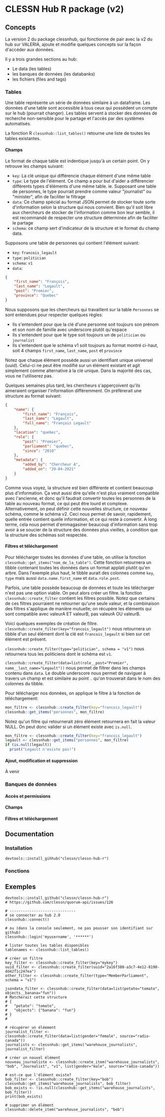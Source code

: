 # CLESSN Hub R package (v2)

## Concepts

La version 2 du package clessnhub, qui fonctionne de pair avec la v2 du hub sur VALERIA, ajoute et modifie quelques concepts sur la façon d'accéder aux données.

Il y a trois grandes sections au hub:
* Le data (les tables)
* les banques de données (les databanks)
* les fichiers (files and tags)

### Tables
Une table représente un série de données similaire à un dataframe. Les données d'une table sont accessible à tous ceux qui possèdent un compte sur le hub (pourrait changer). Les tables servent à stocker des données de recherche non-sensible pour le partage et l'accès par des systèmes automatisés.

La fonction R `clessnhub::list_tables()` retourne une liste de toutes les tables existantes.

#### Champs
Le format de chaque table est indentique jusqu'à un certain point. On y retrouve les champs suivant:
* `key`: La clé unique qui différencie chaque élément d'une même table
* `type`: Le type de l'élément. Ce champ a pour but d'aider a différencier différents types d'éléments d'une même table. ie. Supposant une table de personnes, le type pourrait prendre comme valeur "journalist" ou "minister", afin de faciliter le filtrage
* `data`: Ce champ spécial au format JSON permet de stocker toute sorte d'information selon la structure qui nous convient. Bien qu'il soit libre aux chercheurs de stocker de l'information comme bon leur semble, il est recommandé de respecter une structure déterminée afin de faciliter le partage
* `schema`: ce champ sert d'indicateur de la structure et le format du champ data.

Supposons une table de personnes qui contient l'élément suivant:
* `key`: `francois_legault`
* `type`: `politician`
* `schema`: `v1`
* `data`:
```json
{
    "first_name": "François",
    "last_name": "Legault",
    "post": "Premier",
    "province": "Quebec"
}
```
Nous supposons que les chercheurs qui travaillent sur la table `Personnes` se sont entendues pour respecter quelques règles:
* Ils s'entendent pour que la clé d'une personne soit toujours son prénom et son nom de famille avec underscore plutôt qu'espace
* Ils s'entendent pour que le type soit toujours un de `politician` ou `journalist`
* Ils s'entendent que le schéma v1 soit toujours au format montré ci-haut, soit 4 champs `first_name`, `last_name`, `post` et `province`

Notez que chaque élément possède aussi un identifiant unique universel (uuid). Celui-ci ne peut être modifié sur un élément existant et agit simplement comme alternative à la clé unique. Dans la majorité des cas, vous ne l'utiliserez pas.

Quelques semaines plus tard, les chercheurs s'apperçoivent qu'ils aimeraient organiser l'information différemment. On préférerait une structure au format suivant:
```json
{
    "name": {
        "first_name": "François",
        "last_name": "Legault",
        "full_name": "François Legault"
    },
    "location": "quebec",
    "role": {
        "post": "Premier",
        "parliament": "quebec",
        "since": "2018"
    },
    "metadata": {
        "added_by": "Chercheur A",
        "added_on": "29-04-2021"
    }
}
```
Comme vous voyez, la structure est bien différente et contient beaucoup plus d'information. Ça veut aussi dire qu'elle n'est plus vraiment compatible avec l'ancienne, et donc qu'il faudrait convertir toutes les personnes de la table au nouveau format, ce qui peut être lourd et complexe. Alternativement, on peut définir cette nouvelles structure, ce nouveau schéma, comme le schéma v2. Ceci nous permet de savoir, rapidement, quelle entrée contient quelle information, et ce qui reste à convertir. À long terme, cela nous permet d'emmagasiner beaucoup d'information sans trop avoir à se soucier de la structure des données plus vieilles, à condition que la structure des schémas soit respectée.


#### Filtres et téléchargement
Pour télécharger toutes les données d'une table, on utilise la fonction `clessnhub::get_items("nom_de_la_table")`. Cette fonction retournera un tibble contenant toutes les données dans un format applati plutôt qu'en arbre. Dans l'exemple plus haut, le tibble aurait des colonnes comme `key`, `type` mais aussi `data.name.first_name` et `data.role.post`.

Parfois, une table possède beaucoup de données et toute les télécharger n'est pas une option viable. On peut alors créer un filtre. la fonction `clessnhub::create_filter` contient les filtres possible. Notez que certains de ces filtres pourraient ne retourner qu'une seule valeur, et la combinaison des filtres s'applique de manière mutuelle; on récupère les éléments qui sont compatible avec valeurA ET valeurB, pas valeurA OU valeurB. 

Voici quelques exemples de création de filtre.
`clessnhub::create_filter(key="francois_legault")` nous retournera un tibble d'un seul élément dont la clé est `francois_legault` si bien sur cet élément est présent.

`clessnhub::create_filter(type="politician", schema = "v1")` nous retournera tous les politiciens dont le schéma est `v1`.

`clessnhub::create_filter(data=list(role__post="Premier", name__last_name="Legault"))` nous permet de filtrer dans les champs contenu dans `data`. Le double underscore nous permet de naviguer à travers un champ et est similaire au point `.` qu'on trouverait dans le nom des colonnes du tibble.

Pour télécharger nos données, on applique le filtre à la fonction de téléchargement:
```R
mon_filtre <- clessnhub::create_filter(key="francois_legault")
clessnhub::get_items("personnes", mon_filtre)
```

Notez qu'un filtre qui retournerait zéro élément retournera en fait la valeur NULL. On peut donc valider si un élément existe avec `is.null`.
```R
mon_filtre <- clessnhub::create_filter(key="francois_legault")
legault <- clessnhub::get_items("personnes", mon_filtre)
if (is.null(legault))
  print("Legault n'existe pas!")
```


#### Ajout, modification et suppression

À venir

### Banques de données
#### Accès et permissions
#### Champs
#### Filtres et téléchargement

## Documentation
### Installation
`devtools::install_gihhub("clessn/clessn-hub-r")`
### Fonctions

## Exemples
```
devtools::install_github("clessn/clessn-hub-r")
# https://github.com/clessn/quorum-api/issues/126

# ------------------------------
# se connecter au hub 2.0
clessnhub::connect()

# ou (dans la console seulement, ne pas pousser son identifiant sur github)
clessnhub::login('myusername', '******')

# lister toutes les tables disponibles
tablenames <- clessnhub::list_tables()

# créer un filtre
key_filter <- clessnhub::create_filter(key="mykey")
uuid_filter <- clessnhub::create_filter(uuid="2a16f388-a3c7-4e12-8190-dd42f1c247ea")
other_filter <- clessnhub::create_filter(type="MemberParliament", schema = "v1")

jsondata_filter <- clessnhub::create_filter(data=list(potato="tomato", objects__banana="fun"))
# Matcherait cette structure
# {
#   "potato": "tomato",
#   "objects": {"banana": "fun"}
# }
#

# récupérer un éléement
journalist_filter <- clessnhub::create_filter(data=list(gender="female", source="radio-canada"))
journalists <- clessnhub::get_items("warehouse_journalists", journalist_filter)

# créer un nouvel élément
nouveau_journaliste <- clessnhub::create_item("warehouse_journalists", "bob", "Journalist", "v1", list(gender="male", source="radio-canada"))

# est-ce que l'élément existe?
bob_filter <- clessnhub::create_filter(key="bob")
clessnhub::get_items("warehouse_journalists", bob_filter)
bob_exists <- !is.null(clessnhub::get_items("warehouse_journalists", bob_filter))
print(bob_exists)

# supprimer un élément
clessnhub::delete_item("warehouse_journalists", "bob")

```


